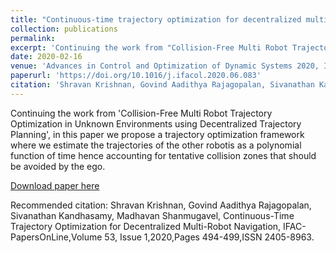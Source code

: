 ```yaml
---
title: "Continuous-time trajectory optimization for decentralized multi-robot navigation"
collection: publications
permalink: 
excerpt: 'Continuing the work from "Collision-Free Multi Robot Trajectory Optimization in Unknown Environments using Decentralized Trajectory Planning", in this paper we propose a trajectory optimization framework where we estimate the trajectories of the other robotis as a polynomial function of time hence accounting for tentative collision zones that should be avoided by the ego while planning it's trajectory.'
date: 2020-02-16
venue: 'Advances in Control and Optimization of Dynamic Systems 2020, IIT Madras, India'
paperurl: 'https://doi.org/10.1016/j.ifacol.2020.06.083'
citation: 'Shravan Krishnan, Govind Aadithya Rajagopalan, Sivanathan Kandhasamy, Madhavan Shanmugavel, Continuous-Time Trajectory Optimization for Decentralized Multi-Robot Navigation, IFAC-PapersOnLine,Volume 53, Issue 1,2020,Pages 494-499,ISSN 2405-8963.'
---
```

Continuing the work from 'Collision-Free Multi Robot Trajectory Optimization in Unknown Environments using Decentralized Trajectory Planning', in this paper we propose a trajectory optimization framework where we estimate the trajectories of the other robotis as a polynomial function of time hence accounting for tentative collision zones that should be avoided by the ego. 

[Download paper here](https://doi.org/10.1016/j.ifacol.2020.06.083)

Recommended citation: Shravan Krishnan, Govind Aadithya Rajagopalan, Sivanathan Kandhasamy, Madhavan Shanmugavel, Continuous-Time Trajectory Optimization for Decentralized Multi-Robot Navigation, IFAC-PapersOnLine,Volume 53, Issue 1,2020,Pages 494-499,ISSN 2405-8963.
